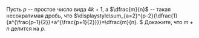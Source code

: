 Пусть $p$ -- простое число вида $4k+1$, а $\dfrac{m}{n}$ -- такая несократимая дробь, что $\displaystyle\sum_{a=2}^{p-2}{\dfrac{1}{a^{\frac{p-1}{2}}+a^{\frac{p+1}{2}}}}=\dfrac{m}{n}.
$ Докажите, что $m+n$ делится на $p$.